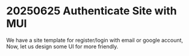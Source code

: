 # 20250625 Authenticate Site with MUI
We have a site template for register/login with email or google account,
Now, let us design some UI for more friendly.



